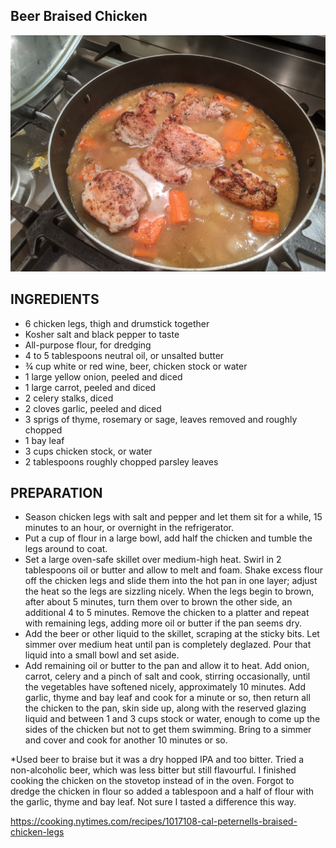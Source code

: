 ## Beer Braised Chicken

![Beer Braised Chicken](/images/beerbraisedchicken.jpg)

## INGREDIENTS
- 6 chicken legs, thigh and drumstick together
- Kosher salt and black pepper to taste
- All-purpose flour, for dredging
- 4 to 5 tablespoons neutral oil, or unsalted butter
- ¾ cup white or red wine, beer, chicken stock or water
- 1 large yellow onion, peeled and diced
- 1 large carrot, peeled and diced
- 2 celery stalks, diced
- 2 cloves garlic, peeled and diced
- 3 sprigs of thyme, rosemary or sage, leaves removed and roughly chopped
- 1 bay leaf
- 3 cups chicken stock, or water
- 2 tablespoons roughly chopped parsley leaves

## PREPARATION
- Season chicken legs with salt and pepper and let them sit for a while, 15 minutes to an hour, or overnight in the refrigerator.
- Put a cup of flour in a large bowl, add half the chicken and tumble the legs around to coat.
- Set a large oven-safe skillet over medium-high heat. Swirl in 2 tablespoons oil or butter and allow to melt and foam. Shake excess flour off the chicken legs and slide them into the hot pan in one layer; adjust the heat so the legs are sizzling nicely. When the legs begin to brown, after about 5 minutes, turn them over to brown the other side, an additional 4 to 5 minutes. Remove the chicken to a platter and repeat with remaining legs, adding more oil or butter if the pan seems dry.
- Add the beer or other liquid to the skillet, scraping at the sticky bits. Let simmer over medium heat until pan is completely deglazed. Pour that liquid into a small bowl and set aside.
- Add remaining oil or butter to the pan and allow it to heat. Add onion, carrot, celery and a pinch of salt and cook, stirring occasionally, until the vegetables have softened nicely, approximately 10 minutes. Add garlic, thyme and bay leaf and cook for a minute or so, then return all the chicken to the pan, skin side up, along with the reserved glazing liquid and between 1 and 3 cups stock or water, enough to come up the sides of the chicken but not to get them swimming. Bring to a simmer and cover and cook for another 10 minutes or so.

*Used beer to braise but it was a dry hopped IPA and too bitter. 
Tried a non-alcoholic beer, which was less bitter but still flavourful. 
I finished cooking the chicken on the stovetop instead of in the oven. 
Forgot to dredge the chicken in flour so added a tablespoon and a half of flour with the garlic, thyme and bay leaf. Not sure I tasted a difference this way. 

<https://cooking.nytimes.com/recipes/1017108-cal-peternells-braised-chicken-legs>
